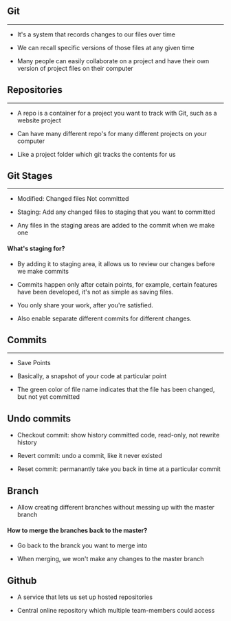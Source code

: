 ## Git
---
- It's a system that records changes to our files over time

- We can recall specific versions of those files at any given time

- Many people can easily collaborate on a project and have their own version of project files on their computer

## Repositories
---
- A repo is a container for a project you want to track with Git, such as a website project

- Can have many different repo's for many different projects on your computer

- Like a project folder which git tracks the contents for us


## Git Stages
---
- Modified: Changed files Not committed

- Staging: Add any changed files to staging that you want to committed

- Any files in the staging areas are added to the commit when we make one

#### What's staging for?
- By adding it to staging area, it allows us to review our changes before we make commits

- Commits happen only after cetain points, for example, certain features have been developed, it's not as simple as saving files.

- You only share your work, after you're satisfied.

- Also enable separate different commits for different changes.

## Commits
---
- Save Points

- Basically, a snapshot of your code at particular point

- The green color of file name indicates that the file has been changed, but not yet committed

## Undo commits

- Checkout commit: show history committed code, read-only, not rewrite history

- Revert commit: undo a commit, like it never existed

- Reset commit: permanantly take you back in time at a particular commit

## Branch

- Allow creating different branches without messing up with the master branch

#### How to merge the branches back to the master?

- Go back to the branck you want to merge into

- When merging, we won't make any changes to the master branch  

## Github

- A service that lets us set up hosted repositories

- Central online repository which multiple team-members could access
